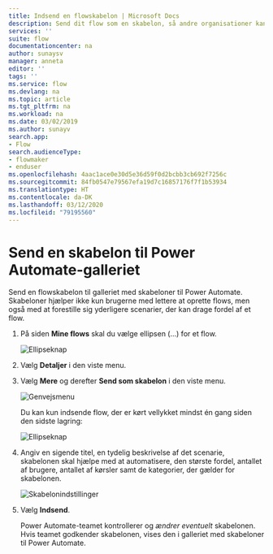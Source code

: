 ```yaml
---
title: Indsend en flowskabelon | Microsoft Docs
description: Send dit flow som en skabelon, så andre organisationer kan finde det i skabelongalleriet og bruge det flow, du har oprettet.
services: ''
suite: flow
documentationcenter: na
author: sunaysv
manager: anneta
editor: ''
tags: ''
ms.service: flow
ms.devlang: na
ms.topic: article
ms.tgt_pltfrm: na
ms.workload: na
ms.date: 03/02/2019
ms.author: sunayv
search.app:
- Flow
search.audienceType:
- flowmaker
- enduser
ms.openlocfilehash: 4aac1ace0e30d5e36d59f0d2bcbb3cb692f7256c
ms.sourcegitcommit: 84fb0547e79567efa19d7c16857176f7f1b53934
ms.translationtype: HT
ms.contentlocale: da-DK
ms.lasthandoff: 03/12/2020
ms.locfileid: "79195560"
---
```

# <a name="submit-a-template-to-the-power-automate-gallery"></a>Send en skabelon til Power Automate-galleriet


Send en flowskabelon til galleriet med skabeloner til Power Automate. Skabeloner hjælper ikke kun brugerne med lettere at oprette flows, men også med at forestille sig yderligere scenarier, der kan drage fordel af et flow.

1. På siden **Mine flows** skal du vælge ellipsen (...) for et flow.

    ![Ellipseknap](./media/publish-a-template/ellipsis-button.png)
1. Vælg **Detaljer** i den viste menu.
1. Vælg **Mere** og derefter **Send som skabelon** i den viste menu.

    ![Genvejsmenu](./media/publish-a-template/context-menu.png)

   Du kan kun indsende flow, der er kørt vellykket mindst én gang siden den sidste lagring:

     ![Ellipseknap](./media/publish-a-template/need-successful-run-warning.png)
1. Angiv en sigende titel, en tydelig beskrivelse af det scenarie, skabelonen skal hjælpe med at automatisere, den største fordel, antallet af brugere, antallet af kørsler samt de kategorier, der gælder for skabelonen.

    ![Skabelonindstillinger](./media/publish-a-template/template-options.png)
1. Vælg **Indsend**.

     Power Automate-teamet kontrollerer og *ændrer eventuelt* skabelonen. Hvis teamet godkender skabelonen, vises den i galleriet med skabeloner til Power Automate.
